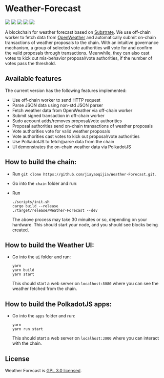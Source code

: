 # Weather-Forecast
[![](https://img.shields.io/badge/license-GPL%20v3-green.svg)](https://github.com/jiayaoqijia/Weather-Forecast/blob/master/LICENSE)
[![](https://img.shields.io/github/last-commit/jiayaoqijia/Weather-Forecast)](https://github.com/jiayaoqijia/Weather-Forecast/)
[![](https://img.shields.io/github/repo-size/jiayaoqijia/Weather-Forecast)](https://github.com/jiayaoqijia/Weather-Forecast/)
[![](https://img.shields.io/github/issues/jiayaoqijia/Weather-Forecast)](https://github.com/jiayaoqijia/Weather-Forecast/issues)
[![](https://img.shields.io/github/issues-pr/jiayaoqijia/Weather-Forecast)](https://github.com/jiayaoqijia/Weather-Forecast/pulls)

A blockchain for weather forecast based on [Substrate](https://github.com/paritytech/substrate). We use off-chain worker to fetch data from [OpenWeather](https://openweathermap.org/) and automatically submit on-chain transactions of weather proposals to the chain. With an intuitive governance mechanism, a group of selected vote authorities will vote for and confirm the valid proposals through transactions. Meanwhile, they can also cast votes to kick out mis-behavior proposal/vote authorities, if the number of votes pass the threshold. 


## Available features

The current version has the following features implemented:

* Use off-chain worker to send HTTP request
* Parse JSON data using non-std JSON parser
* Fetch weather data from OpenWeather via off-chain worker
* Submit signed transaction in off-chain worker
* Sudo account adds/removes proposal/vote authorities
* Proposal authorities send on-chain transactions of weather proposals
* Vote authorities vote for valid weather proposals
* Vote authorities cast votes to kick out proposal/vote authorities
* Use PolkadotJS to fetch/parse data from the chain
* UI demonstrates the on-chain weather data via PolkadotJS

## How to build the chain:

 * Run `git clone https://github.com/jiayaoqijia/Weather-Forecast.git`.
 * Go into the `chain` folder and run:
 * Run 

    ```
    ./scripts/init.sh
    cargo build --release
    ./target/release/Weather-Forecast --dev
    ```

    The above process may take 30 minuites or so, depending on your hardware. This should start your node, and you should see blocks being created.
    
## How to build the Weather UI:

* Go into the `ui` folder and run:

    ```
    yarn 
    yarn build
    yarn start
    ```

    This should start a web server on `localhost:8080` where you can see the weather fetched from the chain.
    
## How to build the PolkadotJS apps:

* Go into the `apps` folder and run:

    ```
    yarn 
    yarn run start
    ```

    This should start a web server on `localhost:3000` where you can interact with the chain.


## License

Weather Forecast is [GPL 3.0 licensed](LICENSE).